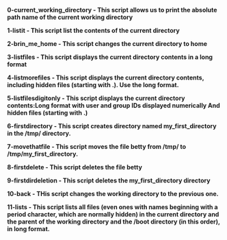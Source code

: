 **0-current_working_directory - This script allows us to print the absolute path name of the current working directory**

**1-listit - This script list the contents of the current directory**

**2-brin_me_home - This script changes the current directory to home**

**3-listfiles - This script displays the current directory contents in a long format**

**4-listmorefiles - This script displays the current directory contents, including hidden files (starting with .). Use the long format.**

**5-listfilesdigitonly - This script displays the current directory contents:Long format
with user and group IDs displayed numerically
And hidden files (starting with .)**

**6-firstdirectory - This script creates  directory named my_first_directory in the /tmp/ directory.**

**7-movethatfile - This script moves the file betty from /tmp/ to /tmp/my_first_directory.**

**8-firstdelete - This script deletes the file betty**

**9-firstdirdeletion - This script deletes the my_first_directory directory**

**10-back - THis script changes the working directory to the previous one.**

**11-lists - This script lists all files (even ones with names beginning with a period character, which are normally hidden) in the current directory and the parent of the working directory and the /boot directory (in this order), in long format.**
